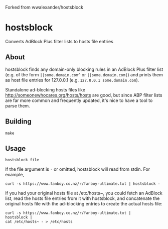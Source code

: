 Forked from wwalexander/hostsblock

hostsblock
==========

Converts AdBlock Plus filter lists to hosts file entries

About
-----

hostsblock finds any domain-only blocking rules in an AdBlock Plus filter list
(e.g. of the form `||some.domain.com^` or `||some.domain.com|`) and prints them
as host file entries for 127.0.0.1 (e.g. `127.0.0.1	some.domain.com`).

Standalone ad-blocking hosts files like http://someonewhocares.org/hosts/hosts
are good, but since ABP filter lists are far more common and frequently updated,
it's nice to have a tool to parse them.

Building
--------

    make

Usage
-----

    hostsblock file

If the file argument is `-` or omitted, hostsblock will read from stdin. For
example,

    curl -s https://www.fanboy.co.nz/r/fanboy-ultimate.txt | hostsblock -

If you had your original hosts file at /etc/hosts~, you could fetch an AdBlock
list, read the hosts file entries from it with hostsblock, and concatenate the
original hosts file with the ad-blocking entries to create the actual hosts
file:

    curl -s https://www.fanboy.co.nz/r/fanboy-ultimate.txt |
    hostsblock |
    cat /etc/hosts~ - > /etc/hosts
